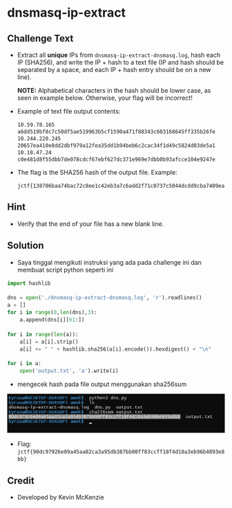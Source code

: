 # dnsmasq-ip-extract

## Challenge Text
* Extract all **unique** IPs from `dnsmasq-ip-extract-dnsmasq.log`, hash each IP (SHA256), and write the IP + hash to a text file (IP and hash should be separated by a space, and each IP + hash entry should be on a new line).

    **NOTE:** Alphabetical characters in the hash should be lower case, as seen in example below. Otherwise, your flag will be incorrect!

* Example of text file output contents:
    ```
    10.59.78.165 a6dd519bf8c7c50df5ae519963b5cf1590a471f88343c603168645ff335b26fe
    10.244.220.245 20657ea410e8dd2dbf979a12fea35dd1b94beb6c2cac34f1d49c5824d03de5a1
    10.18.47.24 c0e481d8f55dbb7de078cdcf67ebf627dc371e969e7dbb0b93afcce104e9247e
    ```

* The flag is the SHA256 hash of the output file. Example:
    ```
    jctf{138706baa74bac72c8ee1c42eb3a7c6add2f71c0737c5044dcdd9cba7409ead6}
    ```

## Hint
* Verify that the end of your file has a new blank line.

## Solution
* Saya tinggal mengikuti instruksi yang ada pada challenge ini dan membuat script python seperti ini
```python
import hashlib

dns = open('./dnsmasq-ip-extract-dnsmasq.log', 'r').readlines()
a = []
for i in range(0,len(dns),3):
    a.append(dns[i][61:])

for i in range(len(a)):
    a[i] = a[i].strip()
    a[i] += " " + hashlib.sha256(a[i].encode()).hexdigest() + "\n"

for i in a:
    open('output.txt', 'a').write(i)

```
* mengecek hash pada file output menggunakan sha256sum
  
![](./Screenshot%202022-04-11%20124959.png)
  
* Flag: `jctf{90dc97926e09a45aa02ca3a95db387bb00ff83ccff18f4d18a3eb96b4893e8bb}`



## Credit
* Developed by Kevin McKenzie